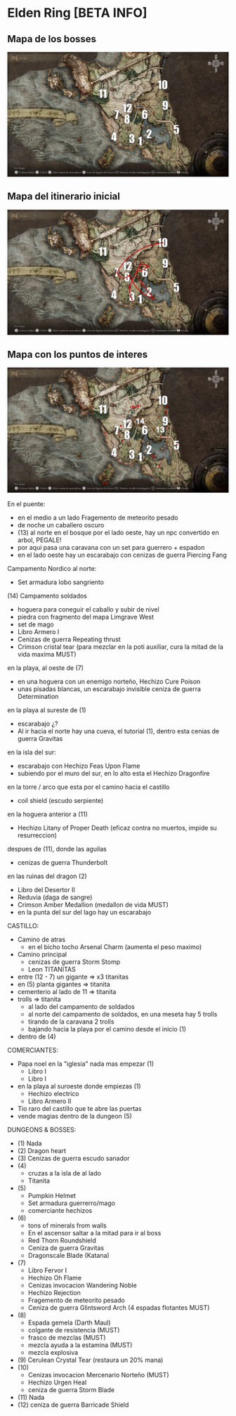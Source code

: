 # Elden Ring [BETA INFO]

## Mapa de los bosses
![Mapa de los bosses](/img/elden_ring_beta_map.jpg)

## Mapa del itinerario inicial
![Mapa del itinerario inicial](img/itinerario_inicial.jpg)

## Mapa con los puntos de interes
![Mapa con los puntos de interes](img/mas_puntos_de_interes.jpg)

En el puente:
- en el medio a un lado Fragemento de meteorito pesado
- de noche un caballero oscuro
- (13) al norte en el bosque por el lado oeste, hay un npc convertido en arbol, PEGALE!
- por aqui pasa una caravana con un set para guerrero + espadon
- en el lado oeste hay un escarabajo con cenizas de guerra Piercing Fang

Campamento Nordico al norte:
- Set armadura lobo sangriento

(14) Campamento soldados
- hoguera para coneguir el caballo y subir de nivel
- piedra con fragmento del mapa Limgrave West
- set de mago
- Libro Armero I
- Cenizas de guerra Repeating thrust
- Crimson cristal tear (para mezclar en la poti auxiliar, cura la mitad de la vida maxima MUST)

en la playa, al oeste de (7) 
- en una hoguera con un enemigo norteño, Hechizo Cure Poison
- unas pisadas blancas, un escarabajo invisible ceniza de guerra Determination

en la playa al sureste de (1)
- escarabajo ¿?
- Al ir hacia el norte hay una cueva, el tutorial (1), dentro esta cenias de guerra Gravitas

en la isla del sur:
- escarabajo con Hechizo Feas Upon Flame
- subiendo por el muro del sur, en lo alto esta el Hechizo Dragonfire

en la torre / arco que esta por el camino hacia el castillo
- coil shield (escudo serpiente)

en la hoguera anterior a (11) 
- Hechizo Litany of Proper Death (eficaz contra no muertos, impide su resurreccion)

despues de (11), donde las aguilas
- cenizas de guerra Thunderbolt

en las ruinas del dragon (2)
- Libro del Desertor II
- Reduvia (daga de sangre)
- Crimson Amber Medallion (medallon de vida MUST)
- en la punta del sur del lago hay un escarabajo

CASTILLO:
- Camino de atras
    - en el bicho tocho Arsenal Charm (aumenta el peso maximo)
- Camino principal
    - cenizas de guerra Storm Stomp
    - Leon
TITANITAS
- entre (12 - 7) un gigante => x3 titanitas
- en (5) planta gigantes => titanita
- cementerio al lado de 11 => titanita
- trolls => titanita
    - al lado del campamento de soldados
    - al norte del campamento de soldados, en una meseta hay 5 trolls
    - tirando de la caravana 2 trolls
    - bajando hacia la playa por el camino desde el inicio (1)
- dentro de (4)

COMERCIANTES:
- Papa noel en la "iglesia" nada mas empezar (1)
    - Libro  I
    - Libro  I
- en la playa al suroeste donde empiezas (1)
    - Hechizo electrico
    - Libro Armero II
- Tio raro del castillo que te abre las puertas
- vende magias dentro de la dungeon (5)

DUNGEONS & BOSSES:
- (1) Nada
- (2) Dragon heart
- (3) Cenizas de guerra escudo sanador
- (4)
    - cruzas a la isla de al lado
    - Titanita
- (5)
    - Pumpkin Helmet
    - Set armadura guerrerro/mago
    - comerciante hechizos
- (6)
    - tons of minerals from walls
    - En el ascensor saltar a la mitad para ir al boss
    - Red Thorn Roundshield
    - Ceniza de guerra Gravitas
    - Dragonscale Blade (Katana) 
- (7) 
    - Libro Fervor I
    - Hechizo Oh Flame
    - Cenizas invocacion Wandering Noble
    - Hechizo Rejection
    - Fragemento de meteorito pesado
    - Ceniza de guerra Glintsword Arch (4 espadas flotantes MUST)
- (8) 
    - Espada gemela (Darth Maul)
    - colgante de resistencia (MUST)
    - frasco de mezclas (MUST)
    - mezcla ayuda a la estamina (MUST)
    - mezcla explosiva
- (9) Cerulean Crystal Tear (restaura un 20% mana)
- (10) 
    - Cenizas invocacion Mercenario Norteño (MUST)
    - Hechizo Urgen Heal
    - ceniza de guerra Storm Blade
- (11) Nada
- (12) ceniza de guerra Barricade Shield

